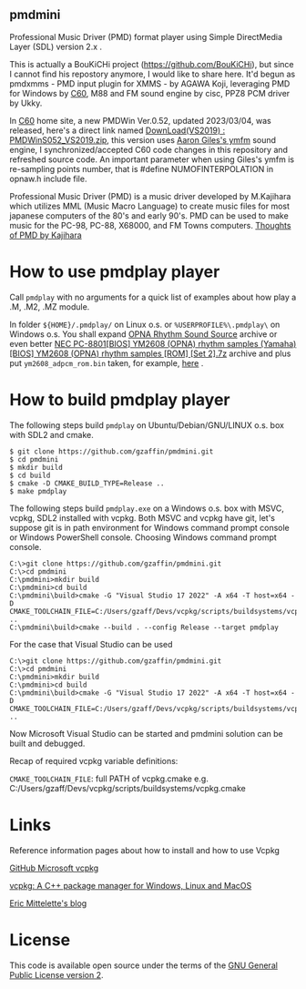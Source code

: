 ## pmdmini
Professional Music Driver (PMD) format player using Simple DirectMedia Layer (SDL) version 2.x .

This is actually a BouKiCHi project (https://github.com/BouKiCHi), but since I cannot find his repostory anymore, I would like to share here.
It'd begun as pmdxmms - PMD input plugin for XMMS - by AGAWA Koji, leveraging PMD for Windows by [C60](http://c60.la.coocan.jp/), M88 and FM sound engine by cisc, PPZ8 PCM driver by Ukky.

In [C60](http://c60.la.coocan.jp/) home site, a new PMDWin Ver.0.52, updated 2023/03/04, was released, here's a direct link named [DownLoad(VS2019) : PMDWinS052_VS2019.zip](http://c60.la.coocan.jp/download/PMDWinS052_VS2019.zip), this version uses [Aaron Giles's ymfm](https://github.com/aaronsgiles/ymfm) sound engine,
I synchronized/accepted C60 code changes in this repository and refreshed source code.
An important parameter when using Giles's ymfm is re-sampling points number, that is #define NUMOFINTERPOLATION in opnaw.h include file.

Professional Music Driver (PMD) is a music driver developed by M.Kajihara which utilizes MML (Music Macro Language) to create music files for most japanese computers of the 80's and early 90's.
PMD can be used to make music for the PC-98, PC-88, X68000, and FM Towns computers.
[Thoughts of PMD by Kajihara](https://sites.google.com/site/kajapon/pmd)

# How to use pmdplay player

Call `pmdplay` with no arguments for a quick list of examples about how play a .M, .M2, .MZ module.

In folder `${HOME}/.pmdplay/` on Linux o.s. or `%USERPROFILE%\.pmdplay\` on Windows o.s. You shall expand [OPNA Rhythm Sound Source](http://snesmusic.org/hoot/drum_samples.zip) archive or even better [NEC PC-8801[BIOS] YM2608 (OPNA) rhythm samples (Yamaha)[BIOS] YM2608 (OPNA) rhythm samples [ROM] [Set 2].7z](https://archive.org/download/Neo_Kobe_NEC_PC-8801_2016-02-25/Neo%20Kobe%20-%20NEC%20PC-8801%20%282016-02-25%29.zip/NEC%20PC-8801%2F%5BBIOS%5D%20YM2608%20%28OPNA%29%20rhythm%20samples%20%28Yamaha%29%2F%5BBIOS%5D%20YM2608%20%28OPNA%29%20rhythm%20samples%20%5BROM%5D%20%5BSet%202%5D.7z) archive and plus put `ym2608_adpcm_rom.bin` taken, for example, [here](https://www.planetemu.net/rom/fb-alpha/ym2608-2) .

# How to build pmdplay player

The following steps build `pmdplay` on Ubuntu/Debian/GNU/LINUX o.s. box with SDL2 and cmake.

```GNU/linux bash
$ git clone https://github.com/gzaffin/pmdmini.git
$ cd pmdmini
$ mkdir build
$ cd build
$ cmake -D CMAKE_BUILD_TYPE=Release ..
$ make pmdplay
```

The following steps build `pmdplay.exe` on a Windows o.s. box with MSVC, vcpkg, SDL2 installed with vcpkg. Both MSVC and vcpkg have git, let's suppose git is in path environment for Windows command prompt console or Windows PowerShell console.
Choosing Windows command prompt console.

```windows command-line interface
C:\>git clone https://github.com/gzaffin/pmdmini.git
C:\>cd pmdmini
C:\pmdmini>mkdir build
C:\pmdmini>cd build
C:\pmdmini\build>cmake -G "Visual Studio 17 2022" -A x64 -T host=x64 -D CMAKE_TOOLCHAIN_FILE=C:/Users/gzaff/Devs/vcpkg/scripts/buildsystems/vcpkg.cmake ..
C:\pmdmini\build>cmake --build . --config Release --target pmdplay
```

For the case that Visual Studio can be used

```windows command-line interface
C:\>git clone https://github.com/gzaffin/pmdmini.git
C:\>cd pmdmini
C:\pmdmini>mkdir build
C:\pmdmini>cd build
C:\pmdmini\build>cmake -G "Visual Studio 17 2022" -A x64 -T host=x64 -D CMAKE_TOOLCHAIN_FILE=C:/Users/gzaff/Devs/vcpkg/scripts/buildsystems/vcpkg.cmake ..
```
Now Microsoft Visual Studio can be started and pmdmini solution can be built and debugged.

Recap of required vcpkg variable definitions:

`CMAKE_TOOLCHAIN_FILE`: full PATH of vcpkg.cmake e.g. C:/Users/gzaff/Devs/vcpkg/scripts/buildsystems/vcpkg.cmake

# Links
Reference information pages about how to install and how to use Vcpkg

[GitHub Microsoft vcpkg](https://github.com/Microsoft/vcpkg)

[vcpkg: A C++ package manager for Windows, Linux and MacOS](https://docs.microsoft.com/en-us/cpp/build/vcpkg?view=vs-2019)

[Eric Mittelette's blog](https://devblogs.microsoft.com/cppblog/vcpkg-a-tool-to-acquire-and-build-c-open-source-libraries-on-windows/)

# License

This code is available open source under the terms of the [GNU General Public License version 2](https://opensource.org/licenses/GPL-2.0).
